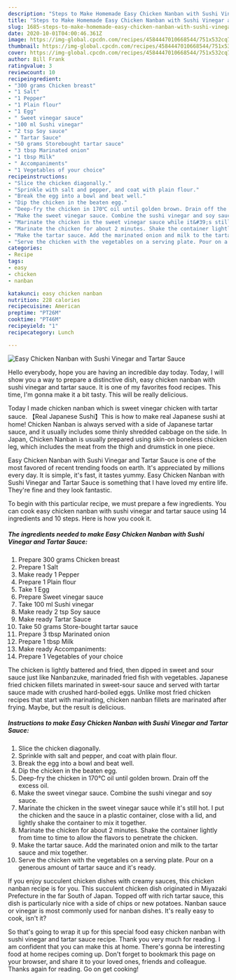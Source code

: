 ```yaml
---
description: "Steps to Make Homemade Easy Chicken Nanban with Sushi Vinegar and Tartar Sauce"
title: "Steps to Make Homemade Easy Chicken Nanban with Sushi Vinegar and Tartar Sauce"
slug: 1685-steps-to-make-homemade-easy-chicken-nanban-with-sushi-vinegar-and-tartar-sauce
date: 2020-10-01T04:00:46.361Z
image: https://img-global.cpcdn.com/recipes/4584447010668544/751x532cq70/easy-chicken-nanban-with-sushi-vinegar-and-tartar-sauce-recipe-main-photo.jpg
thumbnail: https://img-global.cpcdn.com/recipes/4584447010668544/751x532cq70/easy-chicken-nanban-with-sushi-vinegar-and-tartar-sauce-recipe-main-photo.jpg
cover: https://img-global.cpcdn.com/recipes/4584447010668544/751x532cq70/easy-chicken-nanban-with-sushi-vinegar-and-tartar-sauce-recipe-main-photo.jpg
author: Bill Frank
ratingvalue: 3
reviewcount: 10
recipeingredient:
- "300 grams Chicken breast"
- "1 Salt"
- "1 Pepper"
- "1 Plain flour"
- "1 Egg"
- " Sweet vinegar sauce"
- "100 ml Sushi vinegar"
- "2 tsp Soy sauce"
- " Tartar Sauce"
- "50 grams Storebought tartar sauce"
- "3 tbsp Marinated onion"
- "1 tbsp Milk"
- " Accompaniments"
- "1 Vegetables of your choice"
recipeinstructions:
- "Slice the chicken diagonally."
- "Sprinkle with salt and pepper, and coat with plain flour."
- "Break the egg into a bowl and beat well."
- "Dip the chicken in the beaten egg."
- "Deep-fry the chicken in 170℃ oil until golden brown. Drain off the excess oil."
- "Make the sweet vinegar sauce. Combine the sushi vinegar and soy sauce."
- "Marinate the chicken in the sweet vinegar sauce while it&#39;s still hot. I put the chicken and the sauce in a plastic container, close with a lid, and lightly shake the container to mix it together."
- "Marinate the chicken for about 2 minutes. Shake the container lightly from time to time to allow the flavors to penetrate the chicken."
- "Make the tartar sauce. Add the marinated onion and milk to the tartar sauce and mix together."
- "Serve the chicken with the vegetables on a serving plate. Pour on a generous amount of tartar sauce and it&#39;s ready."
categories:
- Recipe
tags:
- easy
- chicken
- nanban

katakunci: easy chicken nanban 
nutrition: 228 calories
recipecuisine: American
preptime: "PT26M"
cooktime: "PT46M"
recipeyield: "1"
recipecategory: Lunch

---
```



![Easy Chicken Nanban with Sushi Vinegar and Tartar Sauce](https://img-global.cpcdn.com/recipes/4584447010668544/751x532cq70/easy-chicken-nanban-with-sushi-vinegar-and-tartar-sauce-recipe-main-photo.jpg)

Hello everybody, hope you are having an incredible day today. Today, I will show you a way to prepare a distinctive dish, easy chicken nanban with sushi vinegar and tartar sauce. It is one of my favorites food recipes. This time, I'm gonna make it a bit tasty. This will be really delicious.

Today I made chicken nanban which is sweet vinegar chicken with tartar sauce. 【Real Japanese Sushi】This is how to make real Japanese sushi at home! Chicken Nanban is always served with a side of Japanese tartar sauce, and it usually includes some thinly shredded cabbage on the side. In Japan, Chicken Nanban is usually prepared using skin-on boneless chicken leg, which includes the meat from the thigh and drumstick in one piece.

Easy Chicken Nanban with Sushi Vinegar and Tartar Sauce is one of the most favored of recent trending foods on earth. It's appreciated by millions every day. It is simple, it's fast, it tastes yummy. Easy Chicken Nanban with Sushi Vinegar and Tartar Sauce is something that I have loved my entire life. They're fine and they look fantastic.


To begin with this particular recipe, we must prepare a few ingredients. You can cook easy chicken nanban with sushi vinegar and tartar sauce using 14 ingredients and 10 steps. Here is how you cook it.

<!--inarticleads1-->

##### The ingredients needed to make Easy Chicken Nanban with Sushi Vinegar and Tartar Sauce:

1. Prepare 300 grams Chicken breast
1. Prepare 1 Salt
1. Make ready 1 Pepper
1. Prepare 1 Plain flour
1. Take 1 Egg
1. Prepare  Sweet vinegar sauce
1. Take 100 ml Sushi vinegar
1. Make ready 2 tsp Soy sauce
1. Make ready  Tartar Sauce
1. Take 50 grams Store-bought tartar sauce
1. Prepare 3 tbsp Marinated onion
1. Prepare 1 tbsp Milk
1. Make ready  Accompaniments:
1. Prepare 1 Vegetables of your choice


The chicken is lightly battered and fried, then dipped in sweet and sour sauce just like Nanbanzuke, marinaded fried fish with vegetables. Japanese fried chicken fillets marinated in sweet-sour sauce and served with tartar sauce made with crushed hard-boiled eggs. Unlike most fried chicken recipes that start with marinating, chicken nanban fillets are marinated after frying. Maybe, but the result is delicious. 

<!--inarticleads2-->

##### Instructions to make Easy Chicken Nanban with Sushi Vinegar and Tartar Sauce:

1. Slice the chicken diagonally.
1. Sprinkle with salt and pepper, and coat with plain flour.
1. Break the egg into a bowl and beat well.
1. Dip the chicken in the beaten egg.
1. Deep-fry the chicken in 170℃ oil until golden brown. Drain off the excess oil.
1. Make the sweet vinegar sauce. Combine the sushi vinegar and soy sauce.
1. Marinate the chicken in the sweet vinegar sauce while it&#39;s still hot. I put the chicken and the sauce in a plastic container, close with a lid, and lightly shake the container to mix it together.
1. Marinate the chicken for about 2 minutes. Shake the container lightly from time to time to allow the flavors to penetrate the chicken.
1. Make the tartar sauce. Add the marinated onion and milk to the tartar sauce and mix together.
1. Serve the chicken with the vegetables on a serving plate. Pour on a generous amount of tartar sauce and it&#39;s ready.


If you enjoy succulent chicken dishes with creamy sauces, this chicken nanban recipe is for you. This succulent chicken dish originated in Miyazaki Prefecture in the far South of Japan. Topped off with rich tartar sauce, this dish is particularly nice with a side of chips or new potatoes. Nanban sauce or vinegar is most commonly used for nanban dishes. It&#39;s really easy to cook, isn&#39;t it? 

So that's going to wrap it up for this special food easy chicken nanban with sushi vinegar and tartar sauce recipe. Thank you very much for reading. I am confident that you can make this at home. There's gonna be interesting food at home recipes coming up. Don't forget to bookmark this page on your browser, and share it to your loved ones, friends and colleague. Thanks again for reading. Go on get cooking!
